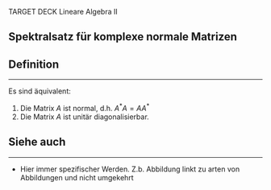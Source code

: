 
TARGET DECK
Lineare Algebra II

Spektralsatz für komplexe normale Matrizen
--
## Definition
***
Es sind äquivalent:
1. Die Matrix $A$ ist normal, d.h. $A^*A=AA^*$
2. Die Matrix $A$ ist unitär diagonalisierbar.
## Siehe auch
***
* Hier immer spezifischer Werden. Z.b. Abbildung linkt zu arten von Abbildungen und nicht umgekehrt